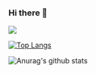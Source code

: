 ### Hi there 👋
![](https://github-readme-streak-stats.herokuapp.com/?user=DaniyalMalikC&theme=tokyonight&hide_border=false)

[![Top Langs](https://github-readme-stats.vercel.app/api/top-langs/?username=DaniyalMalikC&orgs=marknadsplan&&show_icons=truetheme=tokyonight&layout=compact)](https://github.com/DaniyalMalikC/github-readme-stats)

![Anurag's github stats](https://github-readme-stats.vercel.app/api?username=anuraghazra&orgs=acme,evilcorp,fsociety)
<!--
**DaniyalMalikC/DaniyalMalikC** is a ✨ _special_ ✨ repository because its `README.md` (this file) appears on your GitHub profile.

Here are some ideas to get you started:

- 🔭 I’m currently working on ...
- 🌱 I’m currently learning ...
- 👯 I’m looking to collaborate on ...
- 🤔 I’m looking for help with ...
- 💬 Ask me about ...
- 📫 How to reach me: ...
- 😄 Pronouns: ...
- ⚡ Fun fact: ...
-->
